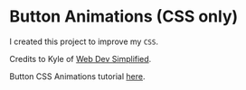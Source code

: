 # Button Animations (CSS only)

I created this project to improve my `CSS`.

Credits to Kyle of [Web Dev Simplified](https://www.youtube.com/channel/UCFbNIlppjAuEX4znoulh0Cw).

Button CSS Animations tutorial [here](https://www.youtube.com/watch?v=cH0TC9gWiAg).
